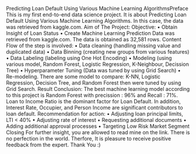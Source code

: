 Predicting Loan Default Using Various Machine Learning AlgorithmsPreface
This is my first end-to-end data science project. It is about Predicting Loan Default Using Various Machine Learning Algorithms. In this case, the data was retrieved from kaggle.com.
Aim of The Project:
Objective:
•	Obtain Insight of Loan Status
•	Create Machine Learning Prediction
Data was retrieved from kaggle.com. The data is obtained as 32,581 rows.
Content
Flow of the step is involved:
•	Data cleaning (handling missing value and duplicated data)
•	Data Binning (creating new groups from various features)
•	Data Labeling (labeling using One Hot Encoding)
•	Modeling (using various model, Random Forest, Logistic Regression, K-Neighbour, Decission Tree)
•	Hyperparameter Tuning (Data was tuned by using Grid Search)
•	Re-modeling.
There are some model to compare: K-NN, Logistic Regression, Decision Tree, and Random Forest then were tuned by using Grid Search.
Result
Conclusion:
The best machine learning model according to this project is Random Forest with precission : 96% and Recall : 71%. Loan to Income Ratio is the dominant factor for Loan Default. In addition, Interest Rate, Occupier, and Person Income are significant contributors to loan default.
Recommendation for action:
•	Adjusting loan principal limits, LTI < 40%
•	Adjusting rate of interest
•	Requesting additional documents
•	Adding additional approval processes
•	Targeting Low Risk Market Segment
Closing
For further insight, you are allowed to read mine on the link.
There is no perfection in the world. Therfore, It is pleasure to receive positive feedback from the expert.
Thank You :)

